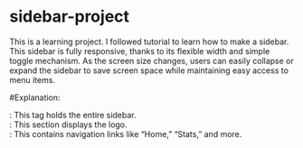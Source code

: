 # sidebar-project

This is a learning project. I followed tutorial to learn how to make a sidebar. This sidebar is fully responsive, thanks to its flexible width and simple toggle mechanism. As the screen size changes, users can easily collapse or expand the sidebar to save screen space while maintaining easy access to menu items.

#Explanation:

<aside>: This tag holds the entire sidebar.
<div class=”logo”>: This section displays the logo.
<nav class=”menu”>: This contains navigation links like “Home,” “Stats,” and more.
